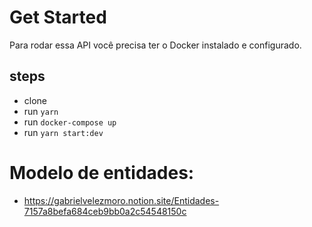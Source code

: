 # Get Started

Para rodar essa API você precisa ter o Docker instalado e configurado.

## steps 
- clone
- run `yarn` 
- run `docker-compose up`
- run `yarn start:dev`



# Modelo de entidades: 

- https://gabrielvelezmoro.notion.site/Entidades-7157a8befa684ceb9bb0a2c54548150c